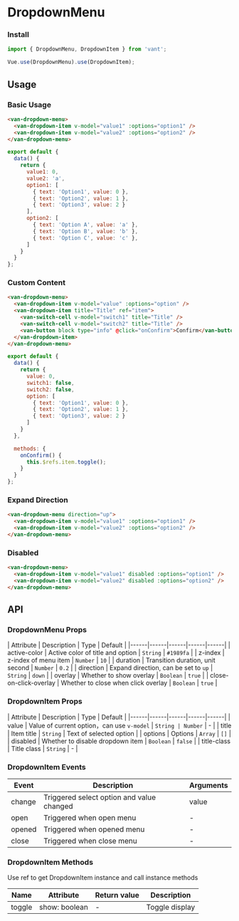 # DropdownMenu

### Install

``` javascript
import { DropdownMenu, DropdownItem } from 'vant';

Vue.use(DropdownMenu).use(DropdownItem);
```

## Usage

### Basic Usage

```html
<van-dropdown-menu>
  <van-dropdown-item v-model="value1" :options="option1" />
  <van-dropdown-item v-model="value2" :options="option2" />
</van-dropdown-menu>
```

```js
export default {
  data() {
    return {
      value1: 0,
      value2: 'a',
      option1: [
        { text: 'Option1', value: 0 },
        { text: 'Option2', value: 1 },
        { text: 'Option3', value: 2 }
      ],
      option2: [
        { text: 'Option A', value: 'a' },
        { text: 'Option B', value: 'b' },
        { text: 'Option C', value: 'c' },
      ]
    }
  }
};
```

### Custom Content

```html
<van-dropdown-menu>
  <van-dropdown-item v-model="value" :options="option" />
  <van-dropdown-item title="Title" ref="item">
    <van-switch-cell v-model="switch1" title="Title" />
    <van-switch-cell v-model="switch2" title="Title" />
    <van-button block type="info" @click="onConfirm">Confirm</van-button>
  </van-dropdown-item>
</van-dropdown-menu>
```

```js
export default {
  data() {
    return {
      value: 0,
      switch1: false,
      switch2: false,
      option: [
        { text: 'Option1', value: 0 },
        { text: 'Option2', value: 1 },
        { text: 'Option3', value: 2 }
      ]
    }
  },

  methods: {
    onConfirm() {
      this.$refs.item.toggle();
    }
  }
};
```

### Expand Direction

```html
<van-dropdown-menu direction="up">
  <van-dropdown-item v-model="value1" :options="option1" />
  <van-dropdown-item v-model="value2" :options="option2" />
</van-dropdown-menu>
```

### Disabled

```html
<van-dropdown-menu>
  <van-dropdown-item v-model="value1" disabled :options="option1" />
  <van-dropdown-item v-model="value2" disabled :options="option2" />
</van-dropdown-menu>
```

## API

### DropdownMenu Props

| Attribute | Description | Type | Default |
|------|------|------|------|------|
| active-color | Active color of title and option | `String` | `#1989fa` |
| z-index | z-index of menu item | `Number` | `10` |
| duration | Transition duration, unit second | `Number` | `0.2` |
| direction | Expand direction, can be set to `up` | `String` | `down` |
| overlay | Whether to show overlay | `Boolean` | `true` |
| close-on-click-overlay | Whether to close when click overlay | `Boolean` | `true` |

### DropdownItem Props

| Attribute | Description | Type | Default |
|------|------|------|------|------|
| value | Value of current option，can use `v-model` | `String | Number` | - |
| title | Item title | `String` | Text of selected option |
| options | Options | `Array` | `[]` |
| disabled | Whether to disable dropdown item | `Boolean` | `false` |
| title-class | Title class | `String` | - |

### DropdownItem Events

| Event | Description | Arguments |
|------|------|------|
| change | Triggered select option and value changed | value |
| open | Triggered when open menu | - |
| opened | Triggered when opened menu | - |
| close | Triggered when close menu | - |

### DropdownItem Methods

Use ref to get DropdownItem instance and call instance methods

| Name | Attribute | Return value | Description |
|------|------|------|------|
| toggle | show: boolean | - | Toggle display |
